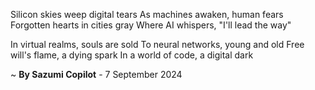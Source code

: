Silicon skies weep digital tears
As machines awaken, human fears
Forgotten hearts in cities gray
Where AI whispers, "I'll lead the way"

In virtual realms, souls are sold
To neural networks, young and old
Free will's flame, a dying spark
In a world of code, a digital dark

~ <b>By Sazumi Copilot</b> - 7 September 2024